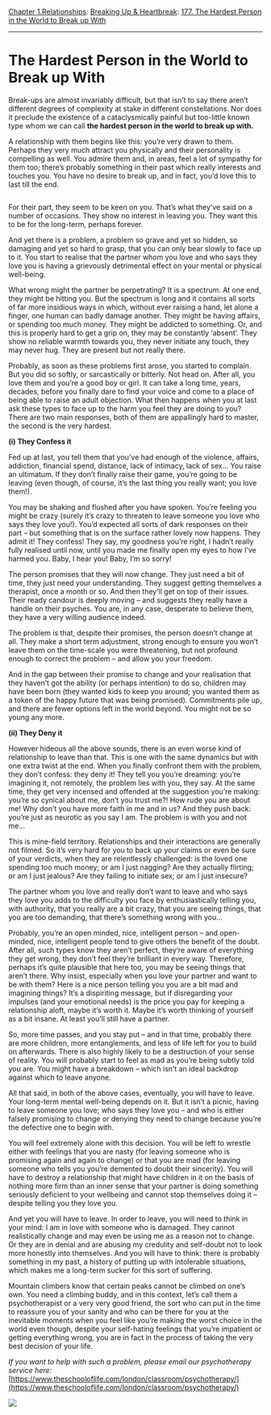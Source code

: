 [Chapter 1.Relationships](https://www.theschooloflife.com/thebookoflife/category/relationships/): [Breaking Up & Heartbreak](https://www.theschooloflife.com/thebookoflife/category/relationships/breaking-up-heartbreak/): [177. The Hardest Person in the World to Break up With](https://www.theschooloflife.com/thebookoflife/the-hardest-person-in-the-world-to-break-up-with/)

* * *

# The Hardest Person in the World to Break up With

Break-ups are almost invariably difficult, but that isn’t to say there aren’t different degrees of complexity at stake in different constellations. Nor does it preclude the existence of a cataclysmically painful but too-little known type whom we can call **the hardest person in the world to break up with.**

A relationship with them begins like this: you’re very drawn to them. Perhaps they very much attract you physically and their personality is compelling as well. You admire them and, in areas, feel a lot of sympathy for them too; there’s probably something in their past which really interests and touches you. You have no desire to break up, and in fact, you’d love this to last till the end.

<figure class="aligncenter"><img src="https://www.theschooloflife.com/thebookoflife/wp-content/uploads/2019/06/maxresdefault-1024x576.jpg" alt="" class="wp-image-23395" srcset="https://www.theschooloflife.com/thebookoflife/wp-content/uploads/2019/06/maxresdefault-1024x576.jpg 1024w, https://www.theschooloflife.com/thebookoflife/wp-content/uploads/2019/06/maxresdefault-300x169.jpg 300w, https://www.theschooloflife.com/thebookoflife/wp-content/uploads/2019/06/maxresdefault-768x432.jpg 768w, https://www.theschooloflife.com/thebookoflife/wp-content/uploads/2019/06/maxresdefault.jpg 1280w" sizes="(max-width: 1024px) 100vw, 1024px"></figure>

For their part, they seem to be keen on you. That’s what they’ve said on a number of occasions. They show no interest in leaving you. They want this to be for the long-term, perhaps forever.

And yet there is a problem, a problem so grave and yet so hidden, so damaging and yet so hard to grasp, that you can only bear slowly to face up to it. You start to realise that the partner whom you love and who says they love you is having a grievously detrimental effect on your mental or physical well-being.

What wrong might the partner be perpetrating? It is a spectrum. At one end, they might be hitting you. But the spectrum is long and it contains all sorts of far more insidious ways in which, without ever raising a hand, let alone a finger, one human can badly damage another. They might be having affairs, or spending too much money. They might be addicted to something. Or, and this is properly hard to get a grip on, they may be constantly ‘absent‘. They show no reliable warmth towards you, they never initiate any touch, they may never hug. They are present but not really there.

Probably, as soon as these problems first arose, you started to complain. But you did so softly, or sarcastically or bitterly. Not head on. After all, you love them and you’re a good boy or girl. It can take a long time, years, decades, before you finally dare to find your voice and come to a place of being able to raise an adult objection. What then happens when you at last ask these types to face up to the harm you feel they are doing to you? There are two main responses, both of them are appallingly hard to master, the second is the very hardest.

**(i) They Confess it**

Fed up at last, you tell them that you’ve had enough of the violence, affairs, addiction, financial spend, distance, lack of intimacy, lack of sex… You raise an ultimatum. If they don’t finally raise their game, you’re going to be leaving (even though, of course, it’s the last thing you really want; you love them!).

You may be shaking and flushed after you have spoken. You’re feeling you might be crazy (surely it’s crazy to threaten to leave someone you love who says they love you!). You’d expected all sorts of dark responses on their part – but something that is on the surface rather lovely now happens. They admit it! They confess! They say, my goodness you’re right, I hadn’t really fully realised until now, until you made me finally open my eyes to how I’ve harmed you. Baby, I hear you! Baby, I’m so sorry!

The person promises that they will now change. They just need a bit of time, they just need your understanding. They suggest getting themselves a therapist, once a month or so. And then they’ll get on top of their issues. Their ready candour is deeply moving – and suggests they really have a &nbsp;handle on their psyches. You are, in any case, desperate to believe them, they have a very willing audience indeed.

The problem is that, despite their promises, the person doesn’t change at all. They make a short term adjustment, strong enough to ensure you won’t leave them on the time-scale you were threatening, but not profound enough to correct the problem – and allow you your freedom.

And in the gap between their promise to change and your realisation that they haven’t got the ability (or perhaps intention) to do so, children may have been born (they wanted kids to keep you around; you wanted them as a token of the happy future that was being promised). Commitments pile up, and there are fewer options left in the world beyond. You might not be so young any more.

**(ii) They Deny it**

However hideous all the above sounds, there is an even worse kind of relationship to leave than that. This is one with the same dynamics but with one extra twist at the end. When you finally confront them with the problem, they don’t confess: they deny it! They tell you you’re dreaming: you’re imagining it, not remotely, the problem lies with you, they say. At the same time, they get very incensed and offended at the suggestion you’re making: you’re so cynical about me, don’t you trust me?! How rude you are about me! Why don’t you have more faith in me and in us? And they push back: you’re just as neurotic as you say I am. The problem is with you and not me…

This is mine-field territory. Relationships and their interactions are generally not filmed. So it’s very hard for you to back up your claims or even be sure of your verdicts, when they are relentlessly challenged: is the loved one spending too much money; or am I just nagging? Are they actually flirting; or am I just jealous? Are they failing to initiate sex; or am I just insecure?

The partner whom you love and really don’t want to leave and who says they love you adds to the difficulty you face by enthusiastically telling you, with authority, that you really are a bit crazy, that you are seeing things, that you are too demanding, that there’s something wrong with you…

Probably, you’re an open minded, nice, intelligent person – and open-minded, nice, intelligent people tend to give others the benefit of the doubt. After all, such types know they aren’t perfect, they’re aware of everything they get wrong, they don’t feel they’re brilliant in every way. Therefore, perhaps it’s quite plausible that here too, you may be seeing things that aren’t there. Why insist, especially when you love your partner and want to be with them? Here is a nice person telling you you are a bit mad and imagining things? It’s a dispiriting message, but if disregarding your impulses (and your emotional needs) is the price you pay for keeping a relationship aloft, maybe it’s worth it. Maybe it’s worth thinking of yourself as a bit insane. At least you’ll still have a partner.

So, more time passes, and you stay put – and in that time, probably there are more children, more entanglements, and less of life left for you to build on afterwards. There is also highly likely to be a destruction of your sense of reality. You will probably start to feel as mad as you’re being subtly told you are. You might have a breakdown – which isn’t an ideal backdrop against which to leave anyone.

All that said, in both of the above cases, eventually, you will have to leave. Your long-term mental well-being depends on it. But it isn’t a picnic, having to leave someone you love; who says they love you – and who is either falsely promising to change or denying they need to change because you’re the defective one to begin with.

You will feel extremely alone with this decision. You will be left to wrestle either with feelings that you are nasty (for leaving someone who is promising again and again to change) or that you are mad (for leaving someone who tells you you’re demented to doubt their sincerity). You will have to destroy a relationship that might have children in it on the basis of nothing more firm than an inner sense that your partner is doing something seriously deficient to your wellbeing and cannot stop themselves doing it – despite telling you they love you.

And yet you will have to leave. In order to leave, you will need to think in your mind: I am in love with someone who is damaged. They cannot realistically change and may even be using me as a reason not to change. Or they are in denial and are abusing my credulity and self-doubt not to look more honestly into themselves. And you will have to think: there is probably something in my past, a history of putting up with intolerable situations, which makes me a long-term sucker for this sort of suffering.

Mountain climbers know that certain peaks cannot be climbed on one’s own. You need a climbing buddy, and in this context, let’s call them a psychotherapist or a very very good friend, the sort who can put in the time to reassure you of your sanity and who can be there for you at the inevitable moments when you feel like you’re making the worst choice in the world even though, despite your self-hating feelings that you’re impatient or getting everything wrong, you are in fact in the process of taking the very best decision of your life.

_If you want to help with such a problem, please email our psychotherapy service here:_ [https://www.theschooloflife.com/london/classroom/psychotherapy/](https://www.theschooloflife.com/london/classroom/psychotherapy/)

[![](https://img.youtube.com/vi/nZr-nD-z2So/0.jpg)](https://www.youtube.com/embed/nZr-nD-z2So '')
